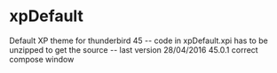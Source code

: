 # xpDefault
Default XP theme for thunderbird 45
-- code in xpDefault.xpi has to be unzipped to get the source
-- last version 28/04/2016 45.0.1 correct compose window
